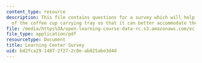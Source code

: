 ```yaml
---
content_type: resource
description: This file contains questions for a survey which will help with the redesign
  of the coffee cup carrying tray so that it can better accommodate the needs.
file: /media/https%3A/open-learning-course-data-rc.s3.amazonaws.com/ec-s02-water-jet-technologies-spring-2005/bd2fca2914872f272c0eab825abe3d4d_MITEC_S02S05_learn_center.pdf
file_type: application/pdf
resourcetype: Document
title: Learning Center Survey
uid: bd2fca29-1487-2f27-2c0e-ab825abe3d4d
---
```

